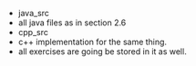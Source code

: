 - java_src
 - all java files as in section 2.6
- cpp_src
 - c++ implementation for the same thing.
 - all exercises are going be stored in it as well.
